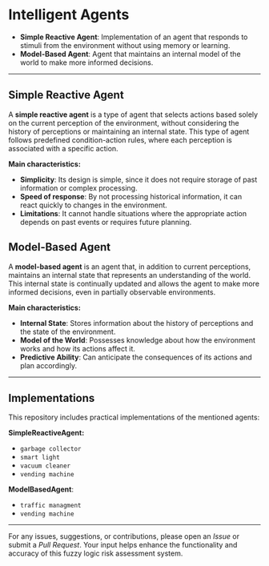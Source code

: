 # Intelligent Agents

- **Simple Reactive Agent**: Implementation of an agent that responds to stimuli from the environment without using memory or learning.
- **Model-Based Agent**: Agent that maintains an internal model of the world to make more informed decisions.

---

## Simple Reactive Agent

A **simple reactive agent** is a type of agent that selects actions based solely on the current perception of the environment, without considering the history of perceptions or maintaining an internal state. This type of agent follows predefined condition-action rules, where each perception is associated with a specific action.

**Main characteristics:**

- **Simplicity**: Its design is simple, since it does not require storage of past information or complex processing.
- **Speed ​​of response**: By not processing historical information, it can react quickly to changes in the environment.
- **Limitations**: It cannot handle situations where the appropriate action depends on past events or requires future planning.

## Model-Based Agent

A **model-based agent** is an agent that, in addition to current perceptions, maintains an internal state that represents an understanding of the world. This internal state is continually updated and allows the agent to make more informed decisions, even in partially observable environments.

**Main characteristics:**

- **Internal State**: Stores information about the history of perceptions and the state of the environment.
- **Model of the World**: Possesses knowledge about how the environment works and how its actions affect it.
- **Predictive Ability**: Can anticipate the consequences of its actions and plan accordingly.

--- 

## Implementations

This repository includes practical implementations of the mentioned agents: 

**SimpleReactiveAgent:** 
- `garbage collector` 
- ``smart light`` 
- ``vacuum cleaner`` 
- ``vending machine ``

**ModelBasedAgent**: 
- ``traffic managment`` 
- ``vending machine ``

--- 

For any issues, suggestions, or contributions, please open an *Issue* or submit a *Pull Request*. Your input helps enhance the functionality and accuracy of this fuzzy logic risk assessment system.